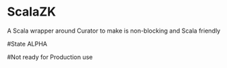 ScalaZK
=================================

A Scala wrapper around Curator to make is non-blocking and Scala friendly

#State ALPHA 

#Not ready for Production use 
